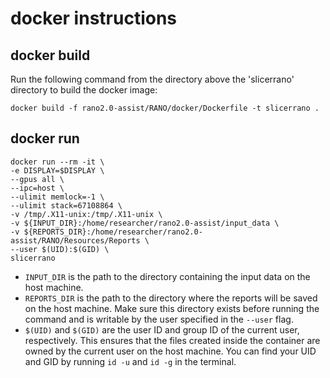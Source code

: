 # docker instructions

## docker build

Run the following command from the directory above the 'slicerrano' directory to build the docker image:

    docker build -f rano2.0-assist/RANO/docker/Dockerfile -t slicerrano .

## docker run

    docker run --rm -it \
    -e DISPLAY=$DISPLAY \
    --gpus all \
    --ipc=host \
    --ulimit memlock=-1 \
    --ulimit stack=67108864 \
    -v /tmp/.X11-unix:/tmp/.X11-unix \  
    -v ${INPUT_DIR}:/home/researcher/rano2.0-assist/input_data \
    -v ${REPORTS_DIR}:/home/researcher/rano2.0-assist/RANO/Resources/Reports \
    --user $(UID):$(GID) \
    slicerrano

- `INPUT_DIR` is the path to the directory containing the input data on the host machine.
- `REPORTS_DIR` is the path to the directory where the reports will be saved on the host machine. Make sure this 
directory exists before running the command and is writable by the user specified in the `--user` flag.
- `$(UID)` and `$(GID)` are the user ID and group ID of the current user, respectively. This ensures that the files created 
inside the container are owned by the current user on the host machine. You can find your UID and GID by running
`id -u` and `id -g` in the terminal.